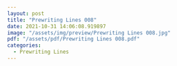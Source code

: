 ```yaml
---
layout: post
title: "Prewriting Lines 008"
date: 2021-10-31 14:06:08.919897
image: "/assets/img/preview/Prewriting Lines 008.jpg"
pdf: "/assets/pdf/Prewriting Lines 008.pdf"
categories:
  - Prewriting Lines 
---
```

